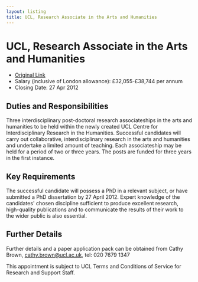 ```yaml
---
layout: listing
title: UCL, Research Associate in the Arts and Humanities
---
```


# UCL, Research Associate in the Arts and Humanities

* [Original Link](http://www.ucl.ac.uk/dh-blog/2012/02/20/interdisciplinary-research-posts/)
* Salary (inclusive of London allowance): £32,055-£38,744 per annum
* Closing Date: 27 Apr 2012

## Duties and Responsibilities
Three interdisciplinary post-doctoral research associateships in the arts and humanities to be held within the newly created UCL Centre for Interdisciplinary Research in the Humanities. Successful candidates will carry out collaborative, interdisciplinary research in the arts and humanities and undertake a limited amount of teaching. Each associateship may be held for a period of two or three years. The posts are funded for three years in the first instance.

## Key Requirements
The successful candidate will possess a PhD in a relevant subject, or have submitted a PhD dissertation by 27 April 2012. Expert knowledge of the candidates' chosen discipline sufficient to produce excellent research, high-quality publications and to communicate the results of their work to the wider public is also essential.

## Further Details
Further details and a paper application pack can be obtained from Cathy Brown, cathy.brown@ucl.ac.uk, tel: 020 7679 1347

This appointment is subject to UCL Terms and Conditions of Service for Research and Support Staff.